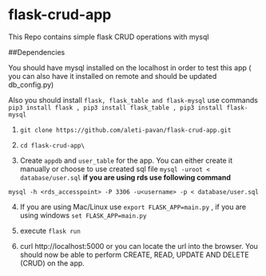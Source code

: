 # flask-crud-app
This Repo contains simple flask CRUD operations with mysql

##Dependencies

You should have mysql installed on the localhost in order to test this app ( you can also have it installed on remote and should be updated db_config.py)

Also you should install `flask, flask_table and flask-mysql` use commands `pip3 install flask , pip3 install flask_table , pip3 install flask-mysql`

1. `git clone https://github.com/aleti-pavan/flask-crud-app.git`

2. `cd flask-crud-app\`

3. Create `appdb` and `user_table` for the app. You can either create it manually or choose to use created sql file
  `mysql -uroot < database/user.sql`
  __if you are using rds use following command__

  `mysql -h <rds_accesspoint> -P 3306 -u<username> -p < database/user.sql`


4. If you are using Mac/Linux use `export FLASK_APP=main.py` , if you are using windows `set FLASK_APP=main.py`

5. execute `flask run`

6. curl http://localhost:5000 or you can locate the url into the browser. You should now be able to perform CREATE, READ, UPDATE AND DELETE (CRUD) on the app.
